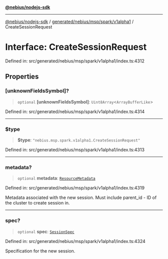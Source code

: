 [**@nebius/nodejs-sdk**](../../../../../../README.md)

---

[@nebius/nodejs-sdk](../../../../../../README.md) / [generated/nebius/msp/spark/v1alpha1](../README.md) / CreateSessionRequest

# Interface: CreateSessionRequest

Defined in: src/generated/nebius/msp/spark/v1alpha1/index.ts:4312

## Properties

### \[unknownFieldsSymbol\]?

> `optional` **\[unknownFieldsSymbol\]**: `Uint8Array`\<`ArrayBufferLike`\>

Defined in: src/generated/nebius/msp/spark/v1alpha1/index.ts:4314

---

### $type

> **$type**: `"nebius.msp.spark.v1alpha1.CreateSessionRequest"`

Defined in: src/generated/nebius/msp/spark/v1alpha1/index.ts:4313

---

### metadata?

> `optional` **metadata**: [`ResourceMetadata`](../../../../common/v1/interfaces/ResourceMetadata.md)

Defined in: src/generated/nebius/msp/spark/v1alpha1/index.ts:4319

Metadata associated with the new session. Must include parent_id - ID of the cluster to create session in.

---

### spec?

> `optional` **spec**: [`SessionSpec`](SessionSpec.md)

Defined in: src/generated/nebius/msp/spark/v1alpha1/index.ts:4324

Specification for the new session.
